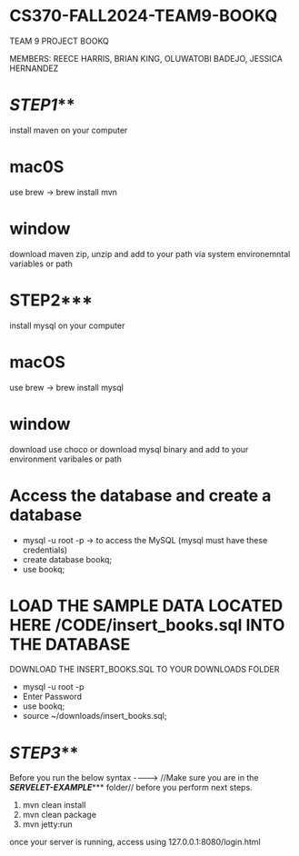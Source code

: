 # CS370-FALL2024-TEAM9-BOOKQ

TEAM 9
PROJECT BOOKQ



MEMBERS: REECE HARRIS, BRIAN KING, OLUWATOBI BADEJO, JESSICA HERNANDEZ

# *****STEP1*******

install maven on your computer

# mac0S 
use brew -> brew install mvn
# window 
 download maven zip, unzip and add to your path via system environemntal variables or path

# ****STEP2*******
install mysql on your computer

# macOS 
use brew -> brew install mysql
# window 
download use choco or download mysql binary and add to your environment varibales or path

# Access the database and create a database
-  mysql -u root -p -> to access the MySQL (mysql must have these credentials)
-   create database bookq;
-   use bookq;


# LOAD THE SAMPLE DATA LOCATED HERE /CODE/insert_books.sql INTO THE DATABASE 
DOWNLOAD THE INSERT_BOOKS.SQL TO YOUR DOWNLOADS FOLDER
- mysql -u root -p
-  Enter Password
-  use bookq;
-  source ~/downloads/insert_books.sql;

# *******STEP3*********

Before you run the below syntax ----> //Make sure you are in the *********SERVELET-EXAMPLE************ folder// before you perform next steps.

1.  mvn clean install
2.  mvn clean package
3.  mvn jetty:run


once your server is running, access using 127.0.0.1:8080/login.html

